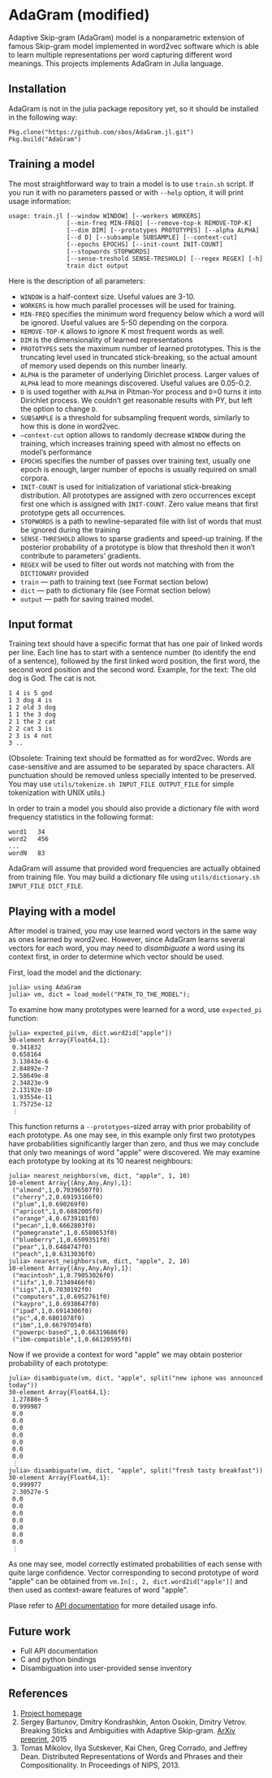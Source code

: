 # AdaGram (modified)

Adaptive Skip-gram (AdaGram) model is a nonparametric extension of famous Skip-gram model implemented in word2vec software which  is able to learn multiple representations per word capturing different word meanings. This projects implements AdaGram in Julia language.

## Installation

AdaGram is not in the julia package repository yet, so it should be installed in the following way:
```
Pkg.clone("https://github.com/sbos/AdaGram.jl.git")
Pkg.build("AdaGram")
```

## Training a model

The most straightforward way to train a model is to use `train.sh` script. If you run it with no parameters passed or with `--help` option, it will print usage information:
```
usage: train.jl [--window WINDOW] [--workers WORKERS]
                [--min-freq MIN-FREQ] [--remove-top-k REMOVE-TOP-K]
                [--dim DIM] [--prototypes PROTOTYPES] [--alpha ALPHA]
                [--d D] [--subsample SUBSAMPLE] [--context-cut]
                [--epochs EPOCHS] [--init-count INIT-COUNT]
                [--stopwords STOPWORDS]
                [--sense-treshold SENSE-TRESHOLD] [--regex REGEX] [-h] 
                train dict output
```
Here is the description of all parameters:
* `WINDOW` is a half-context size. Useful values are 3-10.
* `WORKERS` is how much parallel processes will be used for training.
* `MIN-FREQ` specifies the minimum word frequency below which a word will be ignored. Useful values are 5-50 depending on the corpora.
* `REMOVE-TOP-K` allows to ignore K most frequent words as well. 
* `DIM` is the dimensionality of learned representations
* `PROTOTYPES` sets the maximum number of learned prototypes. This is the truncating level used in truncated stick-breaking, so the actual amount of memory used depends on this number linearly.
* `ALPHA` is the parameter of underlying Dirichlet process. Larger values of `ALPHA` lead to more meanings discovered. Useful values are 0.05-0.2.
* `D` is used together with `ALPHA` in Pitman-Yor process and `D`=0 turns it into Dirichlet process. We couldn’t get reasonable results with PY, but left the option to change `D`.
* `SUBSAMPLE` is a threshold for subsampling frequent words, similarly to how this is done in word2vec. 
* `—context-cut` option allows to randomly decrease `WINDOW` during the training, which increases training speed with almost no effects on model’s performance
* `EPOCHS` specifies the number of passes over training text, usually one epoch is enough, larger number of epochs is usually required on small corpora.
* `INIT-COUNT` is used for initialization of variational stick-breaking distribution. All prototypes are assigned with zero occurrences except first one which is assigned with `INIT-COUNT`. Zero value means that first prototype gets all occurrences.
* `STOPWORDS` is a path to newline-separated file with list of words that must be ignored during the training
* `SENSE-THRESHOLD` allows to sparse gradients and speed-up training. If the posterior probability of a prototype is blow that threshold then it won’t contribute to parameters’ gradients.
* `REGEX` will be used to filter out words not matching with from the `DICTIONARY` provided
* `train` — path to training text (see Format section below)
* `dict` — path to dictionary file (see Format section below)
* `output` — path for saving trained model.

## Input format

Training text should have a specific format that has one pair of linked words per line. Each line has to start with a sentence number (to identify the end of a sentence), followed by the first linked word position, the first word, the second word position and the second word.
Example, for the text: The old dog is God. The cat is not.

```
1 4 is 5 god
1 3 dog 4 is
1 2 old 3 dog
1 1 the 3 dog
2 1 the 2 cat
2 2 cat 3 is
2 3 is 4 not
3 ..
```

(Obsolete: Training text should be formatted as for word2vec. Words are case-sensitive and are assumed to be separated by space characters. All punctuation should be removed unless specially intented to be preserved. You may use `utils/tokenize.sh INPUT_FILE OUTPUT_FILE` for simple tokenization with UNIX utils.)

In order to train a model you should also provide a dictionary file with word frequency statistics in the following format:
```
word1   34
word2   456
...
wordN   83
```
AdaGram will assume that provided word frequencies are actually obtained from training file. You may build a dictionary file using `utils/dictionary.sh INPUT_FILE DICT_FILE`.

## Playing with a model

 After model is trained, you may use learned word vectors in the same way as ones learned by word2vec. However, since AdaGram learns several vectors for each word, you may need to _disambiguate_ a word using its context first, in order to determine which vector should be used.

First, load the model and the dictionary:
```
julia> using AdaGram
julia> vm, dict = load_model("PATH_TO_THE_MODEL");
```

To examine how many prototypes were learned for a word, use `expected_pi` function:
```
julia> expected_pi(vm, dict.word2id["apple"])
30-element Array{Float64,1}:
 0.341832   
 0.658164   
 3.13843e-6 
 2.84892e-7 
 2.58649e-8 
 2.34823e-9 
 2.13192e-10
 1.93554e-11
 1.75725e-12
 ⋮          
```
This function returns a `--prototypes`-sized array with prior probability of each prototype. As one may see, in this example only first two prototypes have probabilities significantly larger than zero, and thus we may conclude that only two meanings of word "apple" were discovered. 
We may examine each prototype by looking at its 10 nearest neighbours:
```
julia> nearest_neighbors(vm, dict, "apple", 1, 10)
10-element Array{(Any,Any,Any),1}:
 ("almond",1,0.70396507f0)    
 ("cherry",2,0.69193166f0)    
 ("plum",1,0.690269f0)        
 ("apricot",1,0.6882005f0)    
 ("orange",4,0.6739181f0)     
 ("pecan",1,0.6662803f0)      
 ("pomegranate",1,0.6580653f0)
 ("blueberry",1,0.6509351f0)  
 ("pear",1,0.6484747f0)       
 ("peach",1,0.6313036f0)   
julia> nearest_neighbors(vm, dict, "apple", 2, 10)
10-element Array{(Any,Any,Any),1}:
 ("macintosh",1,0.79053026f0)     
 ("iifx",1,0.71349466f0)          
 ("iigs",1,0.7030192f0)           
 ("computers",1,0.6952761f0)      
 ("kaypro",1,0.6938647f0)         
 ("ipad",1,0.6914306f0)           
 ("pc",4,0.6801078f0)             
 ("ibm",1,0.66797054f0)           
 ("powerpc-based",1,0.66319686f0) 
 ("ibm-compatible",1,0.66120595f0)
```
Now if we provide a context for word "apple" we may obtain posterior probability of each prototype:
```
julia> disambiguate(vm, dict, "apple", split("new iphone was announced today"))
30-element Array{Float64,1}:
 1.27888e-5
 0.999987  
 0.0       
 0.0       
 0.0       
 0.0       
 0.0       
 0.0       
 0.0       
 ⋮     
julia> disambiguate(vm, dict, "apple", split("fresh tasty breakfast"))
30-element Array{Float64,1}:
 0.999977  
 2.30527e-5
 0.0       
 0.0       
 0.0       
 0.0       
 0.0       
 0.0       
 0.0       
 ⋮         
```
As one may see, model correctly estimated probabilities of each sense with quite large confidence. Vector corresponding to second prototype of word "apple" can be obtained from `vm.In[:, 2, dict.word2id["apple"]]` and then used as context-aware features of word "apple".

Plase refer to [API documentation](https://github.com/sbos/AdaGram.jl/wiki/API) for more detailed usage info.
## Future work
* Full API documentation
* C and python bindings
* Disambiguation into user-provided sense inventory

## References

1. [Project homepage](http://bayesgroup.ru/adagram)
2. Sergey Bartunov, Dmitry Kondrashkin, Anton Osokin, Dmitry Vetrov. Breaking Sticks and Ambiguities with Adaptive Skip-gram.  [ArXiv preprint](http://arxiv.org/abs/1502.07257), 2015
3. Tomas Mikolov, Ilya Sutskever, Kai Chen, Greg Corrado, and Jeffrey Dean. Distributed Representations of Words and Phrases and their Compositionality. In Proceedings of NIPS, 2013.
